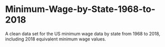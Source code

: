 # Minimum-Wage-by-State-1968-to-2018
A clean data set for the US minimum wage data by state from 1968 to 2018, including 2018 equivalent minimum wage values.
